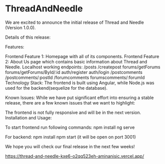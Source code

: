 # ThreadAndNeedle


We are excited to announce the initial release of Thread and Needle (Version 1.0.0).

Details of this release:

Features:

Frontend Feature 1: Homepage with all of its components.
Frontend Feature 2: About Us page which contains basic information about Thread and Needle.
Localhost working endpoints:
/posts
/createpost
forums/getForums
forums/getForums/ById/:id
auth/register
auth/login
/postcomments
/postcomments/:postId
/forumcomments
forumscomments/:forumId
Technology Stack:
The frontend is built using Angular, while Node.js was used for the backend(sequelize for the database).

Known Issues:
While we have put significant effort into ensuring a stable release, there are a few known issues that we want to highlight:

The frontend is not fully responsive and will be in the next version.
Installation and Usage:

To start frontend run following commands:
npm install
ng serve

For backend:
npm install
npm start (it will be open on port 3001)

We hope you will check our final release in the next few weeks!

https://thread-and-needle-kxe6-o2qq523eh-aminanisic.vercel.app/
